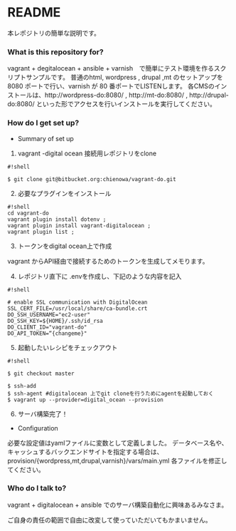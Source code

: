 # README #

本レポジトリの簡単な説明です。

### What is this repository for? ###

vagrant + degitalocean + ansible + varnish　で簡単にテスト環境を作るスクリプトサンプルです。
普通のhtml, wordpress , drupal ,mt のセットアップを8080 ポートで行い、varnish が 80 番ポートでLISTENします。
各CMSのインストールは、http://wordpress-do:8080/ , http://mt-do:8080/ , http://drupal-do:8080/ 
といった形でアクセスを行いインストールを実行してください。

### How do I get set up? ###

* Summary of set up

1. vagrant -digital ocean 接続用レポジトリをclone

```
#!shell

$ git clone git@bitbucket.org:chienowa/vagrant-do.git
```

2. 必要なプラグインをインストール

```
#!shell
cd vagrant-do
vagrant plugin install dotenv ;
vagrant plugin install vagrant-digitalocean ;
vagrant plugin list ;

```

3. トークンをdigital ocean上で作成

vagrant からAPI経由で接続するためのトークンを生成してメモります。


4. レポジトリ直下に .envを作成し、下記のような内容を記入

```
#!shell

# enable SSL communication with DigitalOcean
SSL_CERT_FILE=/usr/local/share/ca-bundle.crt
DO_SSH_USERNAME="ec2-user"
DO_SSH_KEY=${HOME}/.ssh/id_rsa
DO_CLIENT_ID="vagrant-do"
DO_API_TOKEN=“{changeme}"
```


5. 起動したいレシピをチェックアウト

```
#!shell

$ git checkout master

$ ssh-add
$ ssh-agent #digitalocean 上でgit cloneを行うためにagentを起動しておく
$ vagrant up --provider=digital_ocean --provision

```

6. サーバ構築完了！

* Configuration

必要な設定値はyamlファイルに変数として定義しました。
データベース名や、キャッシュするバックエンドサイトを指定する場合は、
provision/{wordpress,mt,drupal,varnish}/vars/main.yml 各ファイルを修正してください。


### Who do I talk to? ###

vagrant + digitalocean + ansible でのサーバ構築自動化に興味あるみなさま。

ご自身の責任の範囲で自由に改変して使っていただいてもかまいません。

